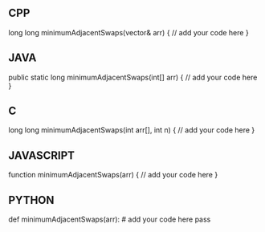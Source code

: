 ## CPP

long long minimumAdjacentSwaps(vector<int>& arr) {
    // add your code here
}

## JAVA

public static long minimumAdjacentSwaps(int[] arr) {
    // add your code here
}

## C

long long minimumAdjacentSwaps(int arr[], int n) {
    // add your code here
}

## JAVASCRIPT

function minimumAdjacentSwaps(arr) {
    // add your code here
}

## PYTHON

def minimumAdjacentSwaps(arr):
    # add your code here
    pass
